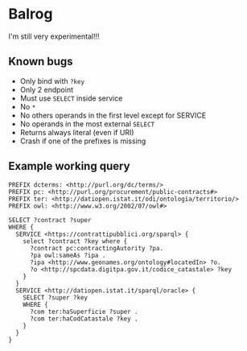 # Balrog

I'm still very experimental!!!

## Known bugs
- Only bind with `?key`
- Only 2 endpoint
- Must use `SELECT` inside service
- No `*`
- No others operands in the first level except for SERVICE
- No operands in the most external `SELECT`
- Returns always literal (even if URI)
- Crash if one of the prefixes is missing

## Example working query
```
PREFIX dcterms: <http://purl.org/dc/terms/>
PREFIX pc: <http://purl.org/procurement/public-contracts#>
PREFIX ter: <http://datiopen.istat.it/odi/ontologia/territorio/>
PREFIX owl: <http://www.w3.org/2002/07/owl#>

SELECT ?contract ?super
WHERE {
  SERVICE <https://contrattipubblici.org/sparql> {
    select ?contract ?key where {
      ?contract pc:contractingAutority ?pa.
      ?pa owl:sameAs ?ipa .
      ?ipa <http://www.geonames.org/ontology#locatedIn> ?o.
      ?o <http://spcdata.digitpa.gov.it/codice_catastale> ?key
    }
  }
  SERVICE <http://datiopen.istat.it/sparql/oracle> {
    SELECT ?super ?key
    WHERE {
      ?com ter:haSuperficie ?super .
      ?com ter:haCodCatastale ?key .
    }
  }
}
```
